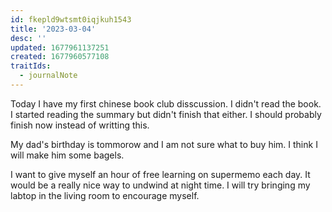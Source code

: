 ```yaml
---
id: fkepld9wtsmt0iqjkuh1543
title: '2023-03-04'
desc: ''
updated: 1677961137251
created: 1677960577108
traitIds:
  - journalNote
---
```

Today I have my first chinese book club disscussion. I didn't read the book.
I started reading the summary but didn't finish that either. I should
probably finish now instead of writting this.

My dad's birthday is tommorow and I am not sure what to buy him. I think
I will make him some bagels. 

I want to give myself an hour of free learning on supermemo each day. It
would be a really nice way to undwind at night time. I will try bringing
my labtop in the living room to encourage myself.